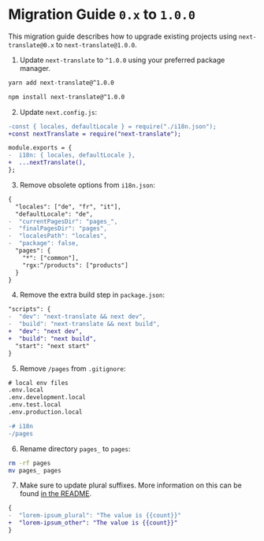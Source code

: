 # Migration Guide `0.x` to `1.0.0`

This migration guide describes how to upgrade existing projects using `next-translate@0.x` to `next-translate@1.0.0`.

1. Update `next-translate` to `^1.0.0` using your preferred package manager.

```bash
yarn add next-translate@^1.0.0
```

```bash
npm install next-translate@^1.0.0
```

2. Update `next.config.js`:

```diff
-const { locales, defaultLocale } = require("./i18n.json");
+const nextTranslate = require("next-translate");

module.exports = {
-  i18n: { locales, defaultLocale },
+  ...nextTranslate(),
};
```

3. Remove obsolete options from `i18n.json`:

```diff
{
  "locales": ["de", "fr", "it"],
  "defaultLocale": "de",
-  "currentPagesDir": "pages_",
-  "finalPagesDir": "pages",
-  "localesPath": "locales",
-  "package": false,
  "pages": {
    "*": ["common"],
    "rgx:^/products": ["products"]
  }
}
```

4. Remove the extra build step in `package.json`:

```diff
"scripts": {
-  "dev": "next-translate && next dev",
-  "build": "next-translate && next build",
+  "dev": "next dev",
+  "build": "next build",
  "start": "next start"
}
```

5. Remove `/pages` from `.gitignore`:

```diff
# local env files
.env.local
.env.development.local
.env.test.local
.env.production.local

-# i18n
-/pages
```

6. Rename directory `pages_` to `pages`:

```bash
rm -rf pages
mv pages_ pages
```

7. Make sure to update plural suffixes. More information on this can be found [in the README](https://github.com/vinissimus/next-translate/tree/1.0.0-experimental#5-plurals).

```diff
{
-  "lorem-ipsum_plural": "The value is {{count}}"
+  "lorem-ipsum_other": "The value is {{count}}"
}
```
